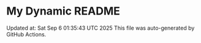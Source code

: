 # My Dynamic README
Updated at: Sat Sep  6 01:35:43 UTC 2025
This file was auto-generated by GitHub Actions.
